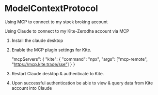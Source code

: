 # ModelContextProtocol
Using MCP to connect to my stock broking account

Using Claude to connect to my Kite-Zerodha account via MCP
1. Install the claude desktop
2. Enable the MCP plugin settings for Kite.
  
    "mcpServers": {
        "kite": {
            "command": "npx",
            "args": ["mcp-remote", "https://mcp.kite.trade/sse"]
        }
    }
3. Restart Claude desktop & authenticate to Kite.
4. Upon successful authentication be able to view & query data from Kite account into Claude
